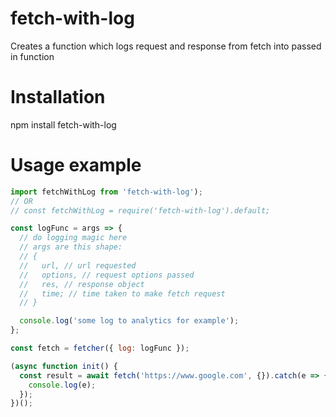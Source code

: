 # fetch-with-log

Creates a function which logs request and response from fetch into passed in function

# Installation

npm install fetch-with-log

# Usage example

```javascript
import fetchWithLog from 'fetch-with-log');
// OR
// const fetchWithLog = require('fetch-with-log').default;

const logFunc = args => {
  // do logging magic here
  // args are this shape:
  // {
  //   url, // url requested
  //   options, // request options passed
  //   res, // response object
  //   time; // time taken to make fetch request
  // }

  console.log('some log to analytics for example');
};

const fetch = fetcher({ log: logFunc });

(async function init() {
  const result = await fetch('https://www.google.com', {}).catch(e => {
    console.log(e);
  });
})();
```
